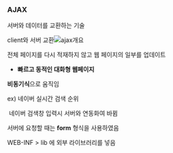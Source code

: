 ### AJAX

서버와 데이터를 교환하는 기술



client와 서버 교환![ajax개요](C:\Users\student\TIL\AJAX\ajax개요.png)

전체 페이지를 다시 적재하지 않고 웹 페이지의 일부를 업데이트

* **빠르고 동적인 대화형 웹페이지**



**비동기식**으로 움직임

ex) 네이버 실시간 검색 순위

​     네이버 검색창 입력시 서버와 연동화여 바뀜



서버에 요청할 때는 **form** 형식을 사용하였음



WEB-INF > lib 에 외부 라이브러리를 넣음